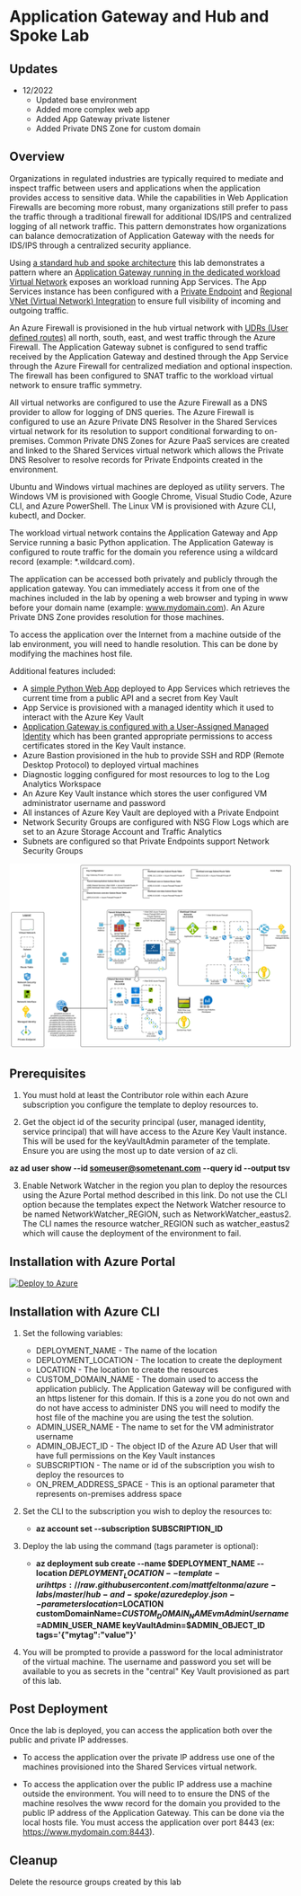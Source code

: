 # Application Gateway and Hub and Spoke Lab

## Updates
* 12/2022
  * Updated base environment
  * Added more complex web app
  * Added App Gateway private listener
  * Added Private DNS Zone for custom domain

## Overview
Organizations in regulated industries are typically required to mediate and inspect traffic between users and applications when the application provides access to sensitive data. While the capabilities in Web Application Firewalls are becoming more robust, many organizations still prefer to pass the traffic through a traditional firewall for additional IDS/IPS and centralized logging of all network traffic. This pattern demonstrates how organizations can balance democratization of Application Gateway with the needs for IDS/IPS through a centralized security appliance.

Using [a standard hub and spoke architecture](https://docs.microsoft.com/en-us/azure/architecture/reference-architectures/hybrid-networking/hub-spoke?tabs=cli) this lab demonstrates a pattern where an [Application Gateway running in the dedicated workload Virtual Network](https://github.com/mattfeltonma/azure-networking-patterns#single-nva-internet-to-azure-http-and-https-with-ids-ips-option-2) exposes an workload running App Services. The App Services instance has been configured with a [Private Endpoint](https://docs.microsoft.com/en-us/azure/private-link/private-endpoint-overview) and [Regional VNet (Virtual Network) Integration](https://docs.microsoft.com/en-us/azure/app-service/web-sites-integrate-with-vnet#regional-vnet-integration) to ensure full visibility of incoming and outgoing traffic. 

An Azure Firewall is provisioned in the hub virtual network with [UDRs (User defined routes)](https://docs.microsoft.com/en-us/azure/virtual-network/virtual-networks-udr-overview#user-defined) all north, south, east, and west traffic through the Azure Firewall. The Application Gateway subnet is configured to send traffic received by the Application Gateway and destined through the App Service through the Azure Firewall for centralized mediation and optional inspection. The firewall has been configured to SNAT traffic to the workload virtual network to ensure traffic symmetry.

All virtual networks are configured to use the Azure Firewall as a DNS provider to allow for logging of DNS queries. The Azure Firewall is configured to use an Azure Private DNS Resolver in the Shared Services virtual network for its resolution to support conditional forwarding to on-premises. Common Private DNS Zones for Azure PaaS services are created and linked to the Shared Services virtual network which allows the Private DNS Resolver to resolve records for Private Endpoints created in the environment.

Ubuntu and Windows virtual machines are deployed as utility servers. The Windows VM is provisioned with Google Chrome, Visual Studio Code, Azure CLI, and Azure PowerShell. The Linux VM is provisioned with Azure CLI, kubectl, and Docker.

The workload virtual network contains the Application Gateway and App Service running a basic Python application. The Application Gateway is configured to route traffic for the domain you reference using a wildcard record (example: *.wildcard.com).

The application can be accessed both privately and publicly through the application gateway. You can immediately access it from one of the machines included in the lab by opening a web browser and typing in www before your domain name (example: www.mydomain.com). An Azure Private DNS Zone provides resolution for those machines.

To access the application over the Internet from a machine outside of the lab environment, you will need to handle resolution. This can be done by modifying the machines host file.

Additional features included:

* A [simple Python Web App](https://github.com/mattfeltonma/python-sample-web-app) deployed to App Services which retrieves the current time from a public API and a secret from Key Vault
* App Service is provisioned with a managed identity which it used to interact with the Azure Key Vault
* [Application Gateway is configured with a User-Assigned Managed Identity](https://docs.microsoft.com/en-us/azure/application-gateway/key-vault-certs) which has been granted appropriate permissions to access certificates stored in the Key Vault instance.
* Azure Bastion provisioned in the hub to provide SSH and RDP (Remote Desktop Protocol) to deployed virtual machines
* Diagnostic logging configured for most resources to log to the Log Analytics Workspace
* An Azure Key Vault instance which stores the user configured VM administrator username and password
* All instances of Azure Key Vault are deployed with a Private Endpoint
* Network Security Groups are configured with NSG Flow Logs which are set to an Azure Storage Account and Traffic Analytics
* Subnets are configured so that Private Endpoints support Network Security Groups

![lab image](images/lab_image.svg)

## Prerequisites
1. You must hold at least the Contributor role within each Azure subscription you configure the template to deploy resources to.

2. Get the object id of the security principal (user, managed identity, service principal) that will have access to the Azure Key Vault instance. This will be used for the keyVaultAdmin parameter of the template. Ensure you are using the most up to date version of az cli.

**az ad user show --id someuser@sometenant.com --query id --output tsv**

3. Enable Network Watcher in the region you plan to deploy the resources using the Azure Portal method described in this link. Do not use the CLI option because the templates expect the Network Watcher resource to be named NetworkWatcher_REGION, such as NetworkWatcher_eastus2. The CLI names the resource watcher_REGION such as watcher_eastus2 which will cause the deployment of the environment to fail.

## Installation with Azure Portal

[![Deploy to Azure](https://aka.ms/deploytoazurebutton)](https://portal.azure.com/#create/Microsoft.Template/uri/https%3A%2F%2Fraw.githubusercontent.com%2Fmattfeltonma%2Fazure-labs%2Fmaster%2Fhub-and-spoke%2Fazuredeploy.json)

## Installation with Azure CLI
1. Set the following variables:
   * DEPLOYMENT_NAME - The name of the location
   * DEPLOYMENT_LOCATION - The location to create the deployment
   * LOCATION - The location to create the resources
   * CUSTOM_DOMAIN_NAME - The domain used to access the application publicly. The Application Gateway will be configured with an https listener for this domain. If this is a zone you do not own and do not have access to administer DNS you will need to modify the host file of the machine you are using the test the solution.
   * ADMIN_USER_NAME - The name to set for the VM administrator username
   * ADMIN_OBJECT_ID - The object ID of the Azure AD User that will have full permissions on the Key Vault instances
   * SUBSCRIPTION - The name or id of the subscription you wish to deploy the resources to
   * ON_PREM_ADDRESS_SPACE - This is an optional parameter that represents on-premises address space

2. Set the CLI to the subscription you wish to deploy the resources to:

   * **az account set --subscription SUBSCRIPTION_ID**

4. Deploy the lab using the command (tags parameter is optional): 

   * **az deployment sub create --name $DEPLOYMENT_NAME --location $DEPLOYMENT_LOCATION --template-uri https://raw.githubusercontent.com/mattfeltonma/azure-labs/master/hub-and-spoke/azuredeploy.json --parameters location=$LOCATION customDomainName=$CUSTOM_DOMAIN_NAME vmAdminUsername=$ADMIN_USER_NAME keyVaultAdmin=$ADMIN_OBJECT_ID tags='{"mytag":"value"}'**

3.  You will be prompted to provide a password for the local administrator of the virtual machine. The username and password you set will be available to you as secrets in the "central" Key Vault provisioned as part of this lab.

## Post Deployment

Once the lab is deployed, you can access the application both over the public and private IP addresses. 

* To access the application over the private IP address  use one of the machines provisioned into the Shared Services virtual network.

* To access the application over the public IP address use a machine outside the environment. You will need to to ensure the DNS of the machine resolves the www record for the domain you provided to the public IP address of the Application Gateway. This can be done via the local hosts file. You must access the application over port 8443 (ex: https://www.mydomain.com:8443).
## Cleanup

Delete the resource groups created by this lab





